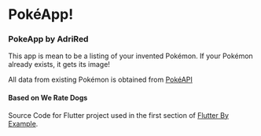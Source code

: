 # PokéApp!
### PokeApp by AdriRed

This app is mean to be a listing of your invented Pokémon. If your Pokémon already exists, it gets its image!

All data from existing Pokémon is obtained from [PokéAPI](https://pokeapi.co/)

#### Based on We Rate Dogs
Source Code for Flutter project used in the first section of [Flutter By Example](http://flutterbyexample.com).
